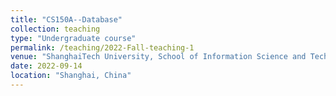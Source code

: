 ```yaml
---
title: "CS150A--Database"
collection: teaching
type: "Undergraduate course"
permalink: /teaching/2022-Fall-teaching-1
venue: "ShanghaiTech University, School of Information Science and Technology"
date: 2022-09-14
location: "Shanghai, China"
---
```

